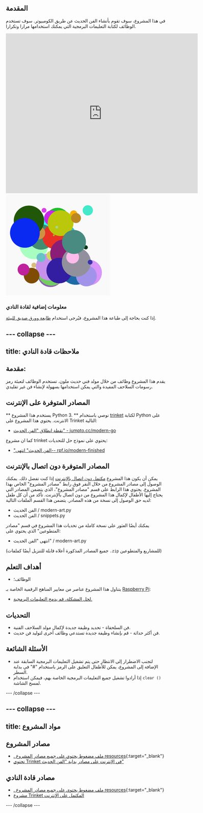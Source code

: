 ## المقدمة

في هذا المشروع، سوف تقوم بأنشاء الفن الحديث عن طريق الكومبيوتر. سوف تستخدم الوظائف لكتابة التعليمات البرمجية التي يمكنك استخدامها مرارا وتكرارا.

<div class="trinket">
  <iframe src="https://trinket.io/embed/python/47bbc2fc2b?outputOnly=true&start=result" width="600" height="500" frameborder="0" marginwidth="0" marginheight="0" allowfullscreen>
  </iframe>
  <img src="images/modern-finished.png">
</div>

### معلومات إضافية لقادة النادي

إذا كنت بحاجة إلى طباعة هذا المشروع، فيُرجى استخدام [طابعة وورق صديق للبيئة](https://projects.raspberrypi.org/en/projects/modern-art/print).

## \--- collapse \---

## title: ملاحظات قادة النادي

## مقدمة:

يقدم هذا المشروع وظائف من خلال مولد فني حديث ملون. تستخدم الوظائف لتعبئة رمز رسومات السلاحف المفيدة والتي يمكن استخدامها بسهولة لإنشاء فن غير تقليدي.

## المصادر المتوفرة على الإنترنت

** يستخدم هذا المشروع Python 3. ** نوصي باستخدام [trinket](https://trinket.io/) لكتابة Python على الانترنت. يحتوي هذا المشروع على Trinket التالية:

* [نقطة انطلاق "الفن الحديث" - jumpto.cc/modern-go](http://jumpto.cc/modern-go)

كما ان مشروع trinket يحتوي على نموذج حل للتحديات:

* ["الفن الحديث" انتهى-- rpf.io/modern-finished](https://rpf.io/modern-finished)

## المصادر المتوفرة دون اتصال بالإنترنت

يمكن أن يكون هذا المشروع [مكتمل دون اتصال بالإنترنت](https://www.codeclubprojects.org/en-GB/resources/python-working-offline/) إذا كنت تفضل ذلك. يمكنك الوصول إلى مصادر المشروع من خلال النقر فوق رابط "مصادر المشروع" الخاص بهذا المشروع. يحتوي هذا الرابط على قسم "مصادر المشروع"، الذي يتضمن المصادر التي يحتاج إليها الأطفال لإكمال هذا المشروع من دون اتصال بالإنترنت. تأكد من أن كل طفل لديه حق الوصول إلى نسخة من هذه المصادر. يتضمن هذا القسم الملفات التالية:

* الفن الحديث / modern-art.py
* الفن الحديث / snippets.py

يمكنك أيضًا العثور على نسخة كاملة من تحديات هذا المشروع في قسم "مصادر المتطوعين" الذي يحتوي على:

* انتهى "الفن الحديث" / modern-art.py

(جميع المصادر المذكورة أعلاه قابلة للتنزيل أيضًا كملفات `.zip` للمشاريع والمتطوعين)

## أهداف التعلم

* الوظائف؛

يتناول هذا المشروع عناصر من معايير المناهج الرقمية الخاصة بـ [Raspberry Pi](http://rpf.io/curriculum):

* [لحل المشكلة، قم بدمج التعليمات البرمجية.](https://www.raspberrypi.org/curriculum/programming/builder)

## التحديات

* فن السلحفاة - تحديد وظيفة جديدة لإكمال مولد السلاحف الفنية.
* فن أكثر حداثة - قم بإنشاء وظيفة جديدة تستدعي وظائف أخرى لتوليد فن حديث.

## الأسئلة الشائعة

* لتجنب الاضطرار إلى الانتظار حتى يتم تشغيل التعليمات البرمجية السابقة عند الإضافة إلى المشروع، يمكن للأطفال التعليق على الرمز باستخدام "#" في بداية السطر.
* إذا أرادوا تشغيل جميع التعليمات البرمجية الخاصة بهم، فيمكن استخدام `clear ()` لمسح الشاشة. 

\--- /collapse \---

## \--- collapse \---

## title: مواد المشروع

## مصادر المشروع

* [. ملف مضغوط يحتوي على جميع مصادر المشروع resources](http://rpf.io/p/en/modern-art-go){:target="_blank"}
* [تحتوي Trinket في الإنترنت على مصادر بداية "الفن الحديث"](http://jumpto.cc/modern-go)

## مصادر قادة النادي

* [. ملف مضغوط يحتوي على جميع مصادر المشروع resources](http://rpf.io/p/en/modern-art-get){:target="_blank"}
* [مشروع Trinket المكتمل على الإنترنت](https://trinket.io/python/47bbc2fc2b)

\--- /collapse \---